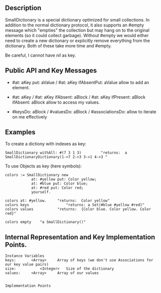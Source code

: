 Description
--------------------------

SmallDictionary is a special dictionary optimized for small collections. In addition to the normal dictionary protocol, it also supports an #empty message which "empties" the collection but may hang on to the original elements (so it could collect garbage). Without #empty we would either need to create a new dictionary or explicitly remove everything from the dictionary. Both of these take more time and #empty.

Be careful, I cannot have *nil* as key. 

Public API and Key Messages
--------------------------

- #at: aKey put: aValue / #at: aKey ifAbsentPut: aValue 		allow to add an element.
  
- #at: aKey / #at: aKey ifAbsent: aBlock / #at: aKey ifPresent: aBlock ifAbsent: aBlock 		allow to access my values.

- #keysDo: aBlock / #valuesDo: aBlock / #associationsDo: 		allow to iterate on me effectively

Examples 
--------------------------

To create a dictiony with indexes as key: 

	SmallDictionary withAll: #(7 3 1 3)   		"returns:  a SmallDictionaryDictionary(1->7 2->3 3->1 4->3 "

To use Objects as key (here symbols): 

	colors := SmallDictionary new 
				at: #yellow put: Color yellow; 
				at: #blue put: Color blue;
				at: #red put: Color red;
				yourself.
				
	colors at: #yellow. 	"returns:  Color yellow"
	colors keys          		"returns: a Set(#blue #yellow #red)"
	colors values     		"returns:  {Color blue. Color yellow. Color red}"

	colors empty 	"a SmallDictionary()"

Internal Representation and Key Implementation Points.
--------------------------

    Instance Variables
	keys:		<Array>		Array of keys (we don't use Associations for our key value pairs)
	size:			<Integer>	Size of the dictionary
	values:		<Array>		Array of our values


    Implementation Points